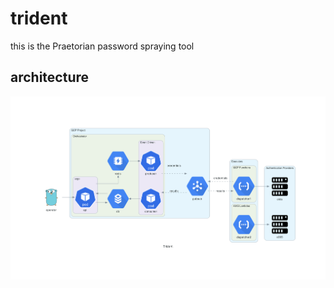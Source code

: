 # trident

this is the Praetorian password spraying tool

## architecture

![Architecture diagram](docs/architecture.png)

